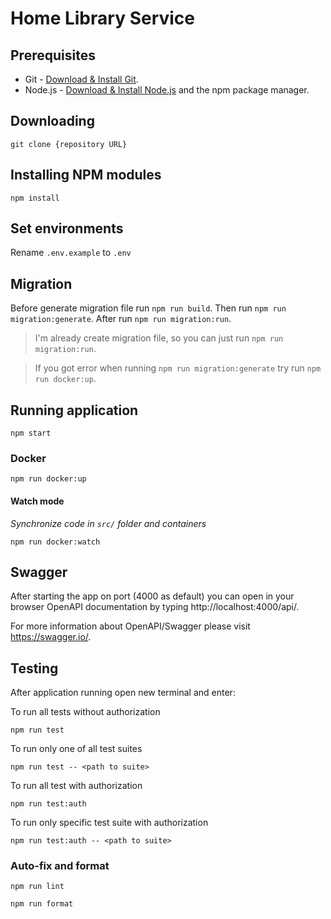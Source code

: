 # Home Library Service

## Prerequisites

- Git - [Download & Install Git](https://git-scm.com/downloads).
- Node.js - [Download & Install Node.js](https://nodejs.org/en/download/) and the npm package manager.

## Downloading

```
git clone {repository URL}
```

## Installing NPM modules

```
npm install
```

## Set environments

Rename `.env.example` to `.env`

## Migration

Before generate migration file run `npm run build`. Then run `npm run migration:generate`. After run `npm run migration:run`.

> I'm already create migration file, so you can just run `npm run migration:run`.

> If you got error when running `npm run migration:generate` try run `npm run docker:up`.


## Running application

```
npm start
```
### Docker

```
npm run docker:up
```
#### Watch mode
*Synchronize code in `src/` folder and containers*
```
npm run docker:watch
```

## Swagger
After starting the app on port (4000 as default) you can open
in your browser OpenAPI documentation by typing http://localhost:4000/api/.

For more information about OpenAPI/Swagger please visit https://swagger.io/.

## Testing

After application running open new terminal and enter:

To run all tests without authorization

```
npm run test
```

To run only one of all test suites

```
npm run test -- <path to suite>
```

To run all test with authorization

```
npm run test:auth
```

To run only specific test suite with authorization

```
npm run test:auth -- <path to suite>
```

### Auto-fix and format

```
npm run lint
```

```
npm run format
```
